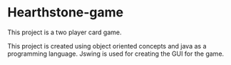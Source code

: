 # Hearthstone-game

This project is a two player card game.

This project  is created using object oriented concepts and java as a programming language.
Jswing is used for creating the GUI for the game.

